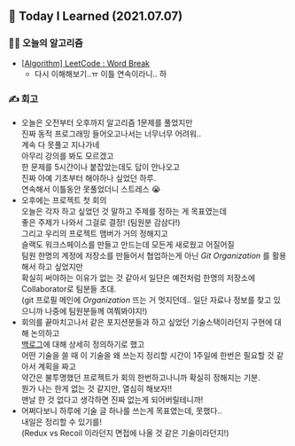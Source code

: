 ## 🚀 Today I Learned (2021.07.07)

### **👨‍💻 오늘의 알고리즘**

-   [[Algorithm] LeetCode : Word Break](https://codi-rano.tistory.com/132)
    -   다시 이해해보기..ㅠ 이틀 연속이라니.. 하

### **✍️ 회고**

-   오늘은 오전부터 오후까지 알고리즘 1문제를 풀었지만  
    진짜 동적 프로그래밍 들어오고나서는 너무너무 어려워..  
    계속 다 못풀고 지나가네  
    아무리 강의를 봐도 모르겠고  
    한 문제를 5시간이나 붙잡았는데도 답이 안나오고  
    진짜 아예 기초부터 해야하나 싶었던 하루.  
    연속해서 이틀동안 못풀었더니 스트레스 😭
-   오후에는 프로젝트 첫 회의  
    오늘은 각자 하고 싶었던 것 말하고 주제를 정하는 게 목표였는데  
    좋은 주제가 나와서 그걸로 결정! (팀원분 감삼다!)  
    그리고 우리의 프로젝트 맴버가 거의 정해지고  
    슬랙도 워크스페이스를 만들고 만드는데 모든게 새로웠고 어질어질  
    팀원 한명의 계정에 저장소를 만들어서 협업하는게 아닌 _Git Organization_ 를 활용해서 하고 싶었지만  
    확실히 써야하는 이유가 없는 것 같아서 일단은 예전처럼 한명의 저장소에 Collaborator로 팀분들 초대.  
    (git 프로필 메인에 _Organization_ 뜨는 거 멋지던데.. 일단 자료나 정보를 찾고 있으니까 나중에 팀원분들께 여쭤봐야지!)
-   회의를 끝마치고나서 같은 포지션분들과 하고 싶었던 기술스택이라던지 구현에 대해 논의하고  
    [백로그](https://gdtbgl93.tistory.com/127)에 대해 상세히 정의하기로 했고  
    어떤 기술을 쓸 때 이 기술을 왜 쓰는지 정리할 시간이 1주일에 한번은 필요할 것 같아서 계획을 짜고  
    약간은 불투명했던 프로젝트가 회의 한번하고나니까 확실히 정해지는 기분.  
    뭔가 나는 한게 없는 것 같지만, 열심히 해보자!!  
    맨날 한 것 없다고 생각하면 진짜 없는게 되어버릴테니까!
-   어쩌다보니 하루에 기술 글 하나를 쓰는게 목표였는데, 못했다..  
    내일은 정리할 수 있기를!  
    (Redux vs Recoil 이라던지 면접에 나올 것 같은 기술이라던지!)
